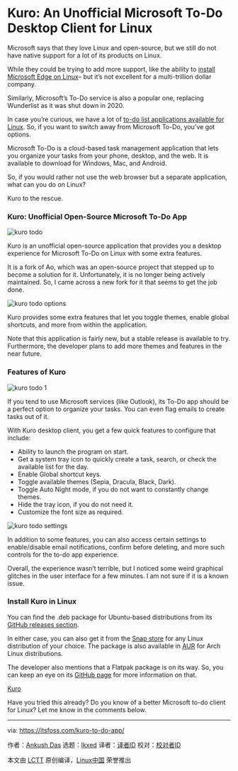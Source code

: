 [#]: subject: "Kuro: An Unofficial Microsoft To-Do Desktop Client for Linux"
[#]: via: "https://itsfoss.com/kuro-to-do-app/"
[#]: author: "Ankush Das https://itsfoss.com/author/ankush/"
[#]: collector: "lkxed"
[#]: translator: " "
[#]: reviewer: " "
[#]: publisher: " "
[#]: url: " "

Kuro: An Unofficial Microsoft To-Do Desktop Client for Linux
======
Microsoft says that they love Linux and open-source, but we still do not have native support for a lot of its products on Linux.

While they could be trying to add more support, like the ability to [install Microsoft Edge on Linux][1]– but it’s not excellent for a multi-trillion dollar company.

Similarly, Microsoft’s To-Do service is also a popular one, replacing Wunderlist as it was shut down in 2020.

In case you’re curious, we have a lot of [to-do list applications available for Linux][2]. So, if you want to switch away from Microsoft To-Do, you’ve got options.

Microsoft To-Do is a cloud-based task management application that lets you organize your tasks from your phone, desktop, and the web. It is available to download for Windows, Mac, and Android.

So, if you would rather not use the web browser but a separate application, what can you do on Linux?

Kuro to the rescue.

### Kuro: Unofficial Open-Source Microsoft To-Do App

![kuro todo][3]

Kuro is an unofficial open-source application that provides you a desktop experience for Microsoft To-Do on Linux with some extra features.

It is a fork of Ao, which was an open-source project that stepped up to become a solution for it. Unfortunately, it is no longer being actively maintained. So, I came across a new fork for it that seems to get the job done.

![kuro todo options][4]

Kuro provides some extra features that let you toggle themes, enable global shortcuts, and more from within the application.

Note that this application is fairly new, but a stable release is available to try. Furthermore, the developer plans to add more themes and features in the near future.

### Features of Kuro

![kuro todo 1][5]

If you tend to use Microsoft services (like Outlook), its To-Do app should be a perfect option to organize your tasks. You can even flag emails to create tasks out of it.

With Kuro desktop client, you get a few quick features to configure that include:

* Ability to launch the program on start.
* Get a system tray icon to quickly create a task, search, or check the available list for the day.
* Enable Global shortcut keys.
* Toggle available themes (Sepia, Dracula, Black, Dark).
* Toggle Auto Night mode, if you do not want to constantly change themes.
* Hide the tray icon, if you do not need it.
* Customize the font size as required.

![kuro todo settings][6]

In addition to some features, you can also access certain settings to enable/disable email notifications, confirm before deleting, and more such controls for the to-do app experience.

Overall, the experience wasn’t terrible, but I noticed some weird graphical glitches in the user interface for a few minutes. I am not sure if it is a known issue.

### Install Kuro in Linux

You can find the .deb package for Ubuntu-based distributions from its [GitHub releases section][7].

In either case, you can also get it from the [Snap store][8] for any Linux distribution of your choice. The package is also available in [AUR][9] for Arch Linux distributions.

The developer also mentions that a Flatpak package is on its way. So, you can keep an eye on its [GitHub page][10] for more information on that.

[Kuro][11]

Have you tried this already? Do you know of a better Microsoft to-do client for Linux? Let me know in the comments below.

--------------------------------------------------------------------------------

via: https://itsfoss.com/kuro-to-do-app/

作者：[Ankush Das][a]
选题：[lkxed][b]
译者：[译者ID](https://github.com/译者ID)
校对：[校对者ID](https://github.com/校对者ID)

本文由 [LCTT](https://github.com/LCTT/TranslateProject) 原创编译，[Linux中国](https://linux.cn/) 荣誉推出

[a]: https://itsfoss.com/author/ankush/
[b]: https://github.com/lkxed
[1]: https://itsfoss.com/microsoft-edge-linux/
[2]: https://itsfoss.com/to-do-list-apps-linux/
[3]: https://itsfoss.com/wp-content/uploads/2022/06/kuro-todo-800x507.png
[4]: https://itsfoss.com/wp-content/uploads/2022/06/kuro-todo-options-800x444.png
[5]: https://itsfoss.com/wp-content/uploads/2022/06/kuro-todo-1.png
[6]: https://itsfoss.com/wp-content/uploads/2022/06/kuro-todo-settings.png
[7]: https://github.com/davidsmorais/kuro/releases
[8]: https://snapcraft.io/kuro-desktop
[9]: https://itsfoss.com/aur-arch-linux/
[10]: https://github.com/davidsmorais/kuro
[11]: https://github.com/davidsmorais/kuro
